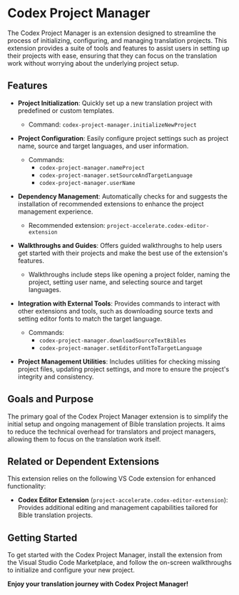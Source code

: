 # Codex Project Manager

The Codex Project Manager is an extension designed to streamline the process of initializing, configuring, and managing translation projects. This extension provides a suite of tools and features to assist users in setting up their projects with ease, ensuring that they can focus on the translation work without worrying about the underlying project setup.

## Features

- **Project Initialization**: Quickly set up a new translation project with predefined or custom templates.
  - Command: `codex-project-manager.initializeNewProject`

- **Project Configuration**: Easily configure project settings such as project name, source and target languages, and user information.
  - Commands:
    - `codex-project-manager.nameProject`
    - `codex-project-manager.setSourceAndTargetLanguage`
    - `codex-project-manager.userName`

- **Dependency Management**: Automatically checks for and suggests the installation of recommended extensions to enhance the project management experience.
  - Recommended extension: `project-accelerate.codex-editor-extension`

- **Walkthroughs and Guides**: Offers guided walkthroughs to help users get started with their projects and make the best use of the extension's features.
  - Walkthroughs include steps like opening a project folder, naming the project, setting user name, and selecting source and target languages.

- **Integration with External Tools**: Provides commands to interact with other extensions and tools, such as downloading source texts and setting editor fonts to match the target language.
  - Commands:
    - `codex-project-manager.downloadSourceTextBibles`
    - `codex-project-manager.setEditorFontToTargetLanguage`

- **Project Management Utilities**: Includes utilities for checking missing project files, updating project settings, and more to ensure the project's integrity and consistency.

## Goals and Purpose

The primary goal of the Codex Project Manager extension is to simplify the initial setup and ongoing management of Bible translation projects. It aims to reduce the technical overhead for translators and project managers, allowing them to focus on the translation work itself.

## Related or Dependent Extensions

This extension relies on the following VS Code extension for enhanced functionality:

- **Codex Editor Extension** (`project-accelerate.codex-editor-extension`): Provides additional editing and management capabilities tailored for Bible translation projects.

## Getting Started

To get started with the Codex Project Manager, install the extension from the Visual Studio Code Marketplace, and follow the on-screen walkthroughs to initialize and configure your new project.

**Enjoy your translation journey with Codex Project Manager!**